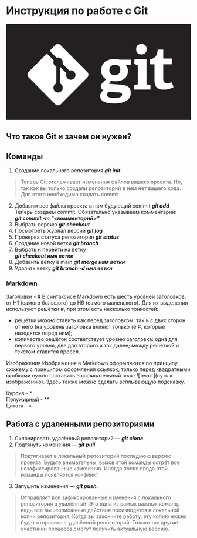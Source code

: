 # Инструкция по работе с Git
![git](git.jpg)

## Что такое Git и зачем он нужен?
## Команды 
1.  Создание локального репозитория 
***git init***
>Теперь Git отслеживает изменения файлов вашего проекта. Но, так как вы только создали репозиторий в нем нет вашего кода. Для этого необходимо создать commit.
2. Добавим все файлы проекта в нам будующий commit
***git add***  
Теперь создаем commit. Обязательно указываем комментарий:  
***git commit -m "<комментарий>"***
3. Выбрать версию ***git checkout***
4. Посмотреть журнал версий ***git log***
5. Проверка статуса репозитория ***git status***
6. Создание новой ветки ***git branch***
7. Выбрать и перейти на ветку   
***git checkout имя ветки***
8. Добавить ветку в main ***git merge имя ветки***
9. Удалить ветку ***git branch -d имя ветки***

### Markdown

Заголовки - #
В синтаксисе Markdown есть шесть уровней заголовков: от H1 (самого большого) до H6 (самого маленького). Для их выделения используют решётки #, при этом есть несколько тонкостей:
- решётки можно ставить как перед заголовком, так и с двух сторон от него (на уровень заголовка влияют только те #, которые находятся перед ним);
- количество решёток соответствует уровню заголовка: одна для первого уровня, две для второго и так далее;
между решёткой и текстом ставится пробел.

Изображения Изображения в Markdown оформляются по принципу, схожему с принципом оформления ссылкок, только перед квадратными скобками нужно поставить восклицательный знак: ![текст](путь к изображению). Здесь также можно сделать всплывающую подсказку. 
 
Курсив - *  
Полужирный - **  
Цитата - >  

## Работа с удаленными репозиториями
1. Склонировать удалённый репозиторий — ***git clone***
2. Подтянуть изменения — ***git pull***
> Подтягивает в локальный репозиторий последнюю версию проекта. Будьте внимательны, вызов этой команды сотрёт все незафиксированные изменения. Иногда после ввода этой команды появляется конфликт
3. Запушить изменения — ***git push***. 
> Отправляет все зафиксированные изменения с локального репозитория в удалённый. Это одна из самых важных команд, ведь все вышеописанные действия производятся в локальной копии репозитория. Когда вы закончите работу, эту копию нужно будет отправить в удалённый репозиторий. Только так другие участники процесса смогут получить актуальную версию.

